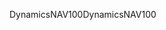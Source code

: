 <span data-ttu-id="8fe3a-101">DynamicsNAV100</span><span class="sxs-lookup"><span data-stu-id="8fe3a-101">DynamicsNAV100</span></span>